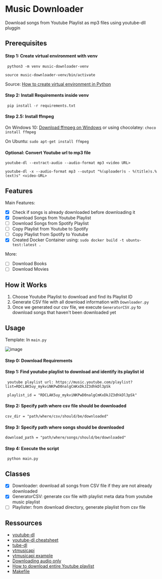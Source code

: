 # Music Downloader

Download songs from Youtube Playlist as mp3 files using youtube-dll pluggin

## Prerequisites

#### Step 1: Create virtual environment with venv

`` python3 -m venv music-downloader-venv``

`` source music-downloader-venv/bin/activate ``

Source: [How to create virtual environment in Python](https://linuxize.com/post/how-to-create-python-virtual-environments-on-ubuntu-18-04/)

#### Step 2: Install Requirements inside venv

`` pip install -r requirements.txt``

#### Step 2.5: Install ffmpeg

On Windows 10: [Download ffmpeg on Windows](https://www.wikihow.com/Install-FFmpeg-on-Windows)
or using chocolatey: ``choco install ffmpeg``

On Ubuntu: ``sudo apt-get install ffmpeg``


#### Optional: Convert Youtube url to mp3 file

`` youtube-dl --extract-audio --audio-format mp3 <video URL> ``


`youtube-dl -x --audio-format mp3 --output "%(uploader)s - %(title)s.%(ext)s" <video-URL>`


## Features

Main Features:
- [X] Check if songs is already downloaded before downloading it
- [X] Download Songs from Youtube Playlist
- [ ] Download Songs from Spotify Playlist
- [ ] Copy Playlist from Youtube to Spotify
- [ ] Copy Playlist from Spotify to Youtube
- [X] Created Docker Container using: `sudo docker build -t ubuntu-test:latest .`

More:
- [ ] Download Books
- [ ] Download Movies

## How it Works

1. Choose Youtube Playlist to download and find its Playlist ID
2. Generate CSV file with all download information with ``Downloader.py``
3. Once we generated our csv file, we execute ``GeneratorCSV.py`` to download songs that haven't been downloaded yet

## Usage

Template: In ``main.py``

![image](https://user-images.githubusercontent.com/34996954/125808504-688e06b6-10c9-4b46-a6e1-fae9cb18cdd0.png)
#### Step 0: Download Requirements

#### Step 1: Find youtube playlist to download and identify its playlist id

`` youtube playlist url: https://music.youtube.com/playlist?list=RDCLAK5uy_mykviNKPwD0nalgCmKxDkJZ3dhkDl3pSk``

`` playlist_id = "RDCLAK5uy_mykviNKPwD0nalgCmKxDkJZ3dhkDl3pSk"``

#### Step 2: Specify path where csv file should be downloaded

`` csv_dir = "path/where/csv/should/be/downloaded" ``

#### Step 3: Specify path where songs should be downloaded

`` download_path = "path/where/songs/should/be/downloaded" ``

#### Step 4: Execute the script

`` python main.py``


## Classes

- [X] Downloader: download all songs from CSV file if they are not already downloaded
- [X] GeneratorCSV: generate csv file with playlist meta data from youtube music playlist
- [ ] Playlister: from download directory, generate playlist from csv file

## Ressources

- [youtube-dl](https://github.com/ytdl-org/youtube-dl)
- [youtube-dl cheatsheet](https://sachithmuhandiram.medium.com/youtube-dl-cheatsheet-bcc0782e7124)
- [tube-dl](https://pypi.org/project/tube-dl)
- [ytmusicapi](https://ytmusicapi.readthedocs.io/en/latest/reference.html#ytmusicapi.YTMusic.get_playlist)
- [ytmusicapi example](https://github.com/sigma67/ytmusicapi/blob/master/tests/test.py)
- [Downloading audio only](https://itsfoss.com/youtube-dl-audio-only/)
- [How to download entire Youtube playlist](https://www.reddit.com/r/software/comments/9lxktm/how_to_download_entire_youtube_playlist/)
- [Makefile](https://pawamoy.github.io/posts/pass-makefile-args-as-typed-in-command-line/)


